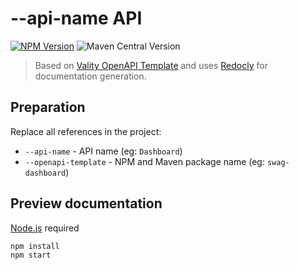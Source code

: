 # --api-name API

[![NPM Version](https://img.shields.io/npm/v/%40vality%2F--openapi-template)](https://www.npmjs.com/package/@vality/--openapi-template)
![Maven Central Version](https://img.shields.io/maven-central/v/dev.vality/--openapi-template)

> Based on [Vality OpenAPI Template](https://github.com/valitydev/openapi-template) and uses [Redocly](https://redocly.com/) for documentation generation.

<!-- ---------------------------------------------------------- -->
<!-- Delete from here after preparing the repository -->

## Preparation

Replace all references in the project:

- `--api-name` - API name (eg: `Dashboard`)
- `--openapi-template` - NPM and Maven package name (eg: `swag-dashboard`)

<!-- Delete up to here after preparing the repository -->
<!-- ---------------------------------------------------------- -->

## Preview documentation

[Node.js](https://nodejs.org) required

```sh
npm install
npm start
```
